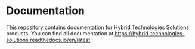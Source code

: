# Documentation
This repository contains documentation for Hybrid Technologies Solutions products. 
You can find all documentation at https://hybrid-technologies-solutions.readthedocs.io/en/latest
